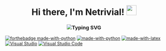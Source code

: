 <h1 align="center">Hi there, I'm Netrivial! <img src="https://github.com/blackcater/blackcater/raw/main/images/Hi.gif" height="32"/></h1>
<h3 align="center"><img src="https://readme-typing-svg.herokuapp.com?font=Fira+Code&pause=1000&random=false&width=435&lines=I'm+python+and+c%2B%2B+developer+(Ru/En)" alt="Typing SVG" /></h3>

[![forthebadge made-with-python](http://ForTheBadge.com/images/badges/made-with-python.svg)](https://www.python.org/)
[![made-with-python](https://img.shields.io/badge/Made%20with-Python-1f425f.svg)](https://www.python.org/)
[![made-with-latex](https://img.shields.io/badge/Made%20with-LaTeX-1f425f.svg)](https://www.latex-project.org/)
[![Visual Studio](https://img.shields.io/badge/--6C33AF?logo=visual%20studio)](https://visualstudio.microsoft.com/)
[![Visual Studio Code](https://img.shields.io/badge/--007ACC?logo=visual%20studio%20code&logoColor=ffffff)](https://code.visualstudio.com/)
